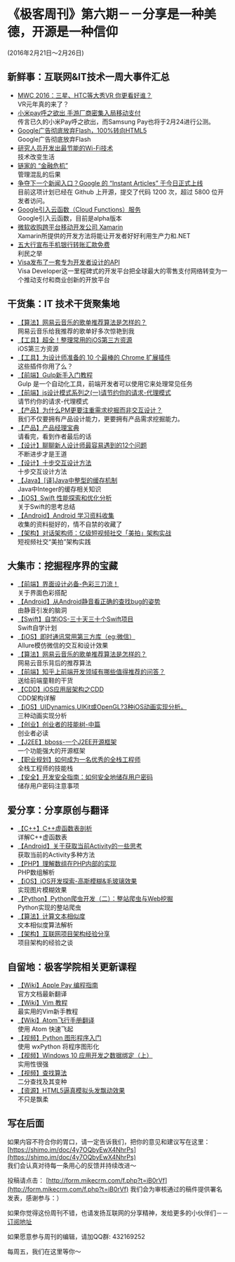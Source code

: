 # 《极客周刊》第六期－－分享是一种美德，开源是一种信仰

(2016年2月21日～2月26日)

## 新鲜事：互联网&IT技术一周大事件汇总

- [MWC 2016：三星、HTC等大秀VR 你更看好谁？](http://www.devstore.cn/new/newInfo/17324.html) 
<br>VR元年真的来了？
- [小米pay呼之欲出 手游厂商密集入局移动支付](http://www.devstore.cn/new/newInfo/17303.html) 
<br>传言已久的小米Pay呼之欲出，而Samsung Pay也将于2月24进行公测。
- [Google广告彻底放弃Flash，100%转向HTML5](http://top.jobbole.com/33493/) 
<br>Google广告彻底放弃Flash
- [研究人员开发出最节能的Wi-Fi技术 ](http://top.jobbole.com/33572/) 
<br>技术改变生活
- [链家的 “金融危机”](http://36kr.com/p/5043752.html) 
<br>管理混乱的后果
- [争夺下一个新闻入口？Google 的 “Instant Articles” 于今日正式上线](http://36kr.com/p/5043757.html) 
<br>目前这项计划已经在 Github 上开源，提交了代码 1200 次，超过 5800 位开发者访问。
- [Google引入云函数（Cloud Functions）服务](http://www.infoq.com/cn/news/2016/02/google-cloud-functions) 
<br>Google引入云函数，目前是alpha版本
- [微软收购跨平台移动开发公司 Xamarin](http://www.oschina.net/news/71002/welcoming-the-xamarin-team-to-microsoft) 
<br>Xamarin所提供的开发方法将能让开发者好好利用生产力和.NET
- [五大行宣布手机银行转账汇款免费](http://www.devstore.cn/new/newInfo/17328.html) 
<br>利民之举
- [Visa发布了一套专为开发者设计的API](http://www.infoq.com/cn/news/2016/02/visa-developer-suite) 
<br>Visa Developer这一里程碑式的开发平台把全球最大的零售支付网络转变为一个推动支付和商业创新的开放平台

## 干货集：IT 技术干货聚集地

- [【算法】网易云音乐的歌单推荐算法是怎样的？ ](https://www.zhihu.com/question/26743347/answer/34235147?hmsr=toutiao.io&utm_medium=toutiao.io&utm_source=toutiao.io)
<br>网易云音乐给我推荐的歌单好多次惊艳到我
- [【工具】超全！整理常用的iOS第三方资源](http://www.cocoachina.com/ios/20160121/14988.html)
<br>iOS第三方资源
- [【工具】为设计师准备的 10 个最棒的 Chrome 扩展插件](http://webres.wang/10-best-chrome-extensions-for-designers/?hmsr=toutiao.io&utm_medium=toutiao.io&utm_source=toutiao.io)
<br>这些插件你用了么？
- [【前端】Gulp新手入门教程](http://top.css88.com/archives/742)
<br>Gulp 是一个自动化工具，前端开发者可以使用它来处理常见任务
- [【前端】js设计模式系列之(一)请节约你的请求-代理模式](http://mtydev.net/2016/02/23/%E8%AF%B7%E8%8A%82%E7%BA%A6%E4%BD%A0%E7%9A%84%E8%AF%B7%E6%B1%82-%E4%BB%A3%E7%90%86%E6%A8%A1%E5%BC%8F/#rd?sukey=014c68f407f2d3e1dcdb4b9b4f6312c1bd3025a58edb3123672d0ffd4d8a534c61d1e8ec874a6a80cc922caea73644b1)
<br>请节约你的请求-代理模式 
- [【产品】为什么PM更要注重需求挖掘而非交互设计？](http://www.chanpin100.com/archives/40575)
<br>我们不仅要拥有产品设计能力，更要拥有产品需求挖掘能力。
- [【产品】产品经理宝典](https://blog.eood.cn/pm_bible?hmsr=toutiao.io&utm_medium=toutiao.io&utm_source=toutiao.io)
<br>请看完，看到作者最后的话
- [【设计】聊聊新人设计师最容易遇到的12个问题](http://www.chanpin100.com/archives/40694)
<br>不断进步才是王道
- [【设计】十步交互设计方法](http://www.woshipm.com/ucd/279885.html)
<br>十步交互设计方法
- [【Java】[译]Java中整型的缓存机制](http://www.hollischuang.com/archives/1174)
<br>Java中Integer的缓存相关知识
- [【iOS】Swift 性能探索和优化分析](http://onevcat.com/2016/02/swift-performance/?hmsr=toutiao.io&utm_medium=toutiao.io&utm_source=toutiao.io)
<br>关于Swift的思考总结
- [【Android】Android 学习资料收集](https://github.com/zhangyushu/Android_Data)
<br>收集的资料挺好的，情不自禁的收藏了
- [【架构】对话架构师：亿级短视频社交「美拍」架构实战](https://segmentfault.com/a/1190000004330778?hmsr=toutiao.io&utm_medium=toutiao.io&utm_source=toutiao.io)
<br>短视频社交“美拍”架构实践

## 大集市：挖掘程序界的宝藏

- [【前端】界面设计必备-色彩三刀流！](http://mp.weixin.qq.com/s?__biz=MjM5MjUwMzE2MA==&mid=428849402&idx=1&sn=e7a624db2bbf84f792d94aba1bee052e&scene=0#wechat_redirect)
<br>关于界面色彩搭配
- [【Android】从Android静音看正确的查找bug的姿势](https://mp.weixin.qq.com/s?__biz=MzA3NTYzODYzMg==&mid=403947879&idx=1&sn=799d4494603dff35c14cd68437d766c9)
<br>由静音引发的脑洞
- [【Swift】自学iOS-三十天三十个Swift项目](http://weibo.com/ttarticle/p/show?id=2309403942494873235448)
<br>Swift自学计划
- [【iOS】即时通讯常用第三方库（eg:微信）](http://www.jianshu.com/p/d3521816df76)
<br>Allure模仿微信的交互和设计效果
- [【算法】网易云音乐的歌单推荐算法是怎样的？](https://www.zhihu.com/question/26743347/answer/34235147)
<br>网易云音乐背后的推荐算法
- [【前端】知乎上前端开发领域有哪些值得推荐的问答？](https://www.zhihu.com/question/20246142/answer/14470387)
<br>送给前端童鞋的干货
- [【CDD】iOS应用层架构之CDD](http://mrpeak.cn/blog/cdd/)
<br>CDD架构详解
- [【iOS】UIDynamics,UIKit或OpenGL?3种iOS动画实现分析。](http://ios.jobbole.com/83968/)
<br>三种动画实现分析
- [【创业】创业者的技能树-中篇](http://mp.weixin.qq.com/s?__biz=MzI0MjA1Mjg2Ng==&mid=401662479&idx=1&sn=f454f74bf44af1d0042ab381ffe64f31)
<br>创业者必读
- [【J2EE】bboss-一个J2EE开源框架](https://github.com/bbossgroups/bboss)
<br>一个功能强大的开源框架
- [【职业规划】如何成为一名优秀的全栈工程师](http://www.jianshu.com/p/f0d134ed7fd0)
<br>全栈工程师的技能栈
- [【安全】开发安全指南：如何安全地储存用户密码](http://www.freebuf.com/articles/web/96473.html)
<br>储存用户密码注意事项

## 爱分享：分享原创与翻译

- [【C++】C++虚函数表剖析](http://blog.csdn.net/lihao21/article/details/50688337)
<br>详解C++虚函数表
- [【Android】关于获取当前Activity的一些思考](http://droidyue.com/blog/2016/02/21/thinking-of-getting-the-current-activity-in-android/)
<br>获取当前的Activity多种方法
- [【PHP】理解数组在PHP内部的实现](http://www.aintnot.com/2016/02/15/understanding-phps-internal-array-implementation-ch)
<br>PHP数组解析
- [【iOS】iOS开发探索-高斯模糊&毛玻璃效果](http://www.jianshu.com/p/6dd0eab888a6?hmsr)
<br>实现图片模糊效果
- [【Python】Python爬虫开发（二）：整站爬虫与Web挖掘](http://www.freebuf.com/news/special/96821.html)
<br>Python实现的整站爬虫
- [【算法】计算文本相似度](http://www.cybermkd.com/babyye-tan-da-shu-ju-ji-yu-nei-rong-de-tui-jian/)
<br>文本相似度算法解析
- [【架构】互联网项目架构经验分享](http://www.sunhaojie.com/2015/12/17/%E4%BA%92%E8%81%94%E7%BD%91%E9%A1%B9%E7%9B%AE%E6%9E%B6%E6%9E%84%E7%BB%8F%E9%AA%8C%E5%88%86%E4%BA%AB/)
<br>项目架构的经验之谈

## 自留地：极客学院相关更新课程

- [【Wiki】Apple Pay 编程指南](http://wiki.jikexueyuan.com/project/apple-pay/l)
<br>官方文档最新翻译
- [【Wiki】Vim 教程](http://wiki.jikexueyuan.com/project/vim/)
<br>最实用的Vim新手教程
- [【Wiki】Atom飞行手册翻译](http://wiki.jikexueyuan.com/project/atom-flight-manual-zh-cn/)
<br>使用 Atom 快速飞起
- [【视频】Python 图形程序入门](http://www.jikexueyuan.com/course/2553.html)
<br>使用 wxPython 将程序图形化
- [【视频】Windows 10 应用开发之数据绑定（上）](http://www.jikexueyuan.com/course/2556.html)
<br>实用性很强
- [【视频】查找算法](http://www.jikexueyuan.com/course/2554.html)
<br>二分查找及其变种
- [【资源】HTML5逼真模拟头发飘动效果](http://download.jikexueyuan.com/detail/id/2968.html)
<br>不只是飘柔

## 写在后面

如果内容不符合你的胃口，请一定告诉我们，把你的意见和建议写在这里： [https://shimo.im/doc/4y7OQbyEwX4NhrPs](https://shimo.im/doc/4y7OQbyEwX4NhrPs)   
我们会认真对待每一条用心的反馈并持续改进～

投稿请点击： [http://form.mikecrm.com/f.php?t=iB0rVf](http://form.mikecrm.com/f.php?t=iB0rVf) 我们会为审核通过的稿件提供署名发表，感谢参与：）   

如果你觉得这份周刊不错，也请发扬互联网的分享精神，发给更多的小伙伴们－－[订阅地址](http://list.qq.com/cgi-bin/qf_invite?id=83392b8505dd16951d180f02fe45e724a4f0c455983ca581)

如果愿意参与周刊的编辑，请加QQ群: 432169252   

每周五，我们在这里等你～
